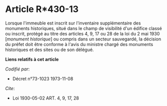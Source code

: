 # Article R*430-13

Lorsque l'immeuble est inscrit sur l'inventaire supplémentaire des monuments historiques, situé dans le champ de visibilité
d'un édifice classé ou inscrit, protégé au titre des articles 4, 9, 17 ou 28 de la loi du 2 mai 1930 [*monument historique*]
ou compris dans un secteur sauvegardé, la décision du préfet doit être conforme à l'avis du ministre chargé des monuments
historiques et des sites ou de son délégué.

**Liens relatifs à cet article**

_Codifié par_:

  - Décret n°73-1023 1973-11-08

_Cite_:

  - Loi   1930-05-02 ART. 4, 9, 17, 28
